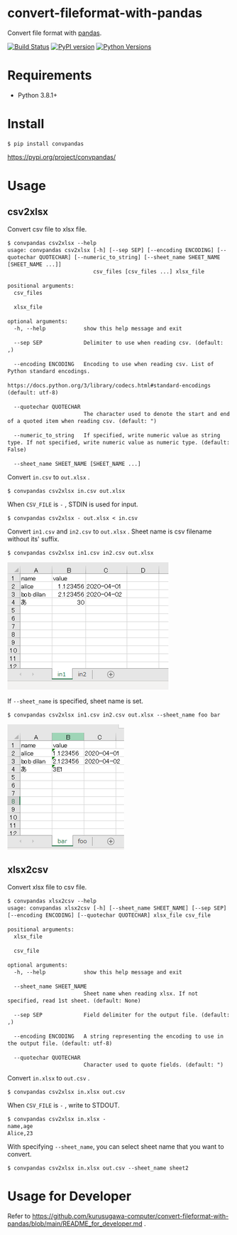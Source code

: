 # convert-fileformat-with-pandas
Convert file format with [pandas](https://pandas.pydata.org/).

[![Build Status](https://app.travis-ci.com/kurusugawa-computer/convert-fileformat-with-pandas.svg?branch=main)](https://app.travis-ci.com/kurusugawa-computer/convert-fileformat-with-pandas)
[![PyPI version](https://badge.fury.io/py/convpandas.svg)](https://badge.fury.io/py/convpandas)
[![Python Versions](https://img.shields.io/pypi/pyversions/convpandas.svg)](https://pypi.org/project/convpandas/)

# Requirements
* Python 3.8.1+

# Install

```
$ pip install convpandas
```

https://pypi.org/project/convpandas/


# Usage

## csv2xlsx
Convert csv file to xlsx file.

```
$ convpandas csv2xlsx --help
usage: convpandas csv2xlsx [-h] [--sep SEP] [--encoding ENCODING] [--quotechar QUOTECHAR] [--numeric_to_string] [--sheet_name SHEET_NAME [SHEET_NAME ...]]
                           csv_files [csv_files ...] xlsx_file

positional arguments:
  csv_files

  xlsx_file

optional arguments:
  -h, --help            show this help message and exit

  --sep SEP             Delimiter to use when reading csv. (default: ,)

  --encoding ENCODING   Encoding to use when reading csv. List of Python standard encodings.
                        https://docs.python.org/3/library/codecs.html#standard-encodings (default: utf-8)

  --quotechar QUOTECHAR
                        The character used to denote the start and end of a quoted item when reading csv. (default: ")

  --numeric_to_string   If specified, write numeric value as string type. If not specified, write numeric value as numeric type. (default: False)

  --sheet_name SHEET_NAME [SHEET_NAME ...]
```


Convert `in.csv` to `out.xlsx` .

```
$ convpandas csv2xlsx in.csv out.xlsx
```


When `CSV_FILE` is `-` , STDIN is used for input. 

```
$ convpandas csv2xlsx - out.xlsx < in.csv
```

Convert `in1.csv` and `in2.csv` to `out.xlsx` . Sheet name is csv filename without its' suffix.  

```
$ convpandas csv2xlsx in1.csv in2.csv out.xlsx
```

![](docs/img/output_xlsx_file_from_multiple_csv.png)

If `--sheet_name` is specified, sheet name is set.

```
$ convpandas csv2xlsx in1.csv in2.csv out.xlsx --sheet_name foo bar
```

![](docs/img/output_xlsx_file_from_multiple_csv2.png)

## xlsx2csv
Convert xlsx file to csv file.

```
$ convpandas xlsx2csv --help
usage: convpandas xlsx2csv [-h] [--sheet_name SHEET_NAME] [--sep SEP] [--encoding ENCODING] [--quotechar QUOTECHAR] xlsx_file csv_file

positional arguments:
  xlsx_file

  csv_file

optional arguments:
  -h, --help            show this help message and exit

  --sheet_name SHEET_NAME
                        Sheet name when reading xlsx. If not specified, read 1st sheet. (default: None)

  --sep SEP             Field delimiter for the output file. (default: ,)

  --encoding ENCODING   A string representing the encoding to use in the output file. (default: utf-8)

  --quotechar QUOTECHAR
                        Character used to quote fields. (default: ")
```


Convert `in.xlsx` to `out.csv` .

```
$ convpandas csv2xlsx in.xlsx out.csv
```


When `CSV_FILE` is `-` , write to STDOUT. 

```
$ convpandas csv2xlsx in.xlsx -
name,age
Alice,23
```

With specifying `--sheet_name`, you can select sheet name that you want to convert.

```
$ convpandas csv2xlsx in.xlsx out.csv --sheet_name sheet2
```


# Usage for Developer
Refer to https://github.com/kurusugawa-computer/convert-fileformat-with-pandas/blob/main/README_for_developer.md .
